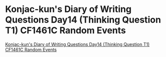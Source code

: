 # Konjac-kun's Diary of Writing Questions Day14 (Thinking Question T1) CF1461C Random Events
[Konjac-kun's Diary of Writing Questions Day14 (Thinking Question T1) CF1461C Random Events](https://aiwithcloud.com/2022/09/16/konjac_kuns_diary_of_writing_questions_day14_thinking_question_t1_cf1461c_random_events/)
